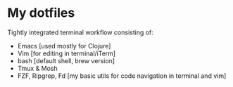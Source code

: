 # My dotfiles

Tightly integrated terminal workflow consisting of:
* Emacs [used mostly for Clojure]
* Vim [for editing in terminal/iTerm]
* bash [default shell, brew version]
* Tmux & Mosh
* FZF, Ripgrep, Fd [my basic utils for code navigation in terminal and vim]
